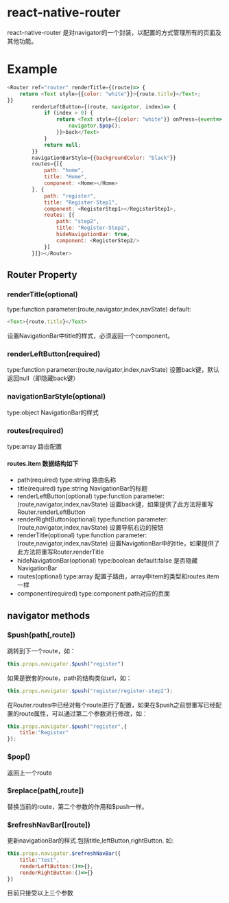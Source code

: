 # react-native-router
react-native-router 是对navigator的一个封装，以配置的方式管理所有的页面及其他功能。

# Example
```javascript
<Router ref="router" renderTitle={(route)=> {
    return <Text style={{color: "white"}}>{route.title}</Text>;
}}
        renderLeftButton={(route, navigator, index)=> {
            if (index > 0) {
                return <Text style={{color: "white"}} onPress={event=> {
                    navigator.$pop();
                }}>back</Text>
            }
            return null;
        }}
        navigationBarStyle={{backgroundColor: "black"}}
        routes={[{
            path: "home",
            title: "Home",
            component: <Home></Home>
        }, {
            path: "register",
            title: "Register-Step1",
            component: <RegisterStep1></RegisterStep1>,
            routes: [{
                path: "step2",
                title: "Register-Step2",
                hideNavigationBar: true,
                component: <RegisterStep2/>
            }]
        }]}></Router>
```

## Router Property

### renderTitle(optional)
type:function
parameter:(route,navigator,index,navState)
default:
```javascript
<Text>{route.title}</Text>
```
设置NavigationBar中title的样式，必须返回一个component。

### renderLeftButton(required)
type:function
parameter:(route,navigator,index,navState)
设置back键，默认返回null（即隐藏back键）

### navigationBarStyle(optional)
type:object
NavigationBar的样式

### routes(required)
type:array
路由配置

#### routes.item 数据结构如下

* path(required)
type:string
路由名称
* title(required)
type:string
NavigationBar的标题
* renderLeftButton(optional)
type:function
parameter:(route,navigator,index,navState)
设置back键，如果提供了此方法将重写Router.renderLeftButton
* renderRightButton(optional)
type:function
parameter:(route,navigator,index,navState)
设置导航右边的按钮
* renderTitle(optional)
type:function
parameter:(route,navigator,index,navState)
设置NavigationBar中的title，如果提供了此方法将重写Router.renderTitle
* hideNavigationBar(optional)
type:boolean
default:false
是否隐藏NavigationBar
* routes(optional)
type:array
配置子路由，array中item的类型和routes.item一样
* component(required)
type:component
path对应的页面

## navigator methods
### $push(path[,route])
跳转到下一个route，如：
```javascript
this.props.navigator.$push("register")
```
如果是嵌套的route，path的结构类似url，如：
```javascript
this.props.navigator.$push("register/register-step2");
```
在Router.routes中已经对每个route进行了配置，如果在$push之前想重写已经配置的route属性，可以通过第二个参数进行修改，如：
```javascript
this.props.navigator.$push("register",{
	title:"Register"
});
```
### $pop()
返回上一个route
### $replace(path[,route])
替换当前的route，第二个参数的作用和$push一样。
### $refreshNavBar([route])
更新navigationBar的样式.包括title,leftButton,rightButton.
如:
```javascript
this.props.navigator.$refreshNavBar({
	title:"test",
    renderLeftButton:()=>{},
    renderRightButton:()=>{}
})
```
目前只接受以上三个参数


